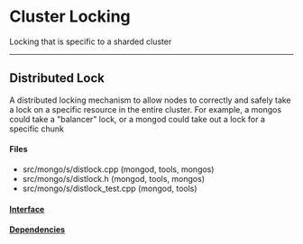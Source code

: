 # Cluster Locking
Locking that is specific to a sharded cluster


-------------

## Distributed Lock
A distributed locking mechanism to allow nodes to correctly and safely take a lock on a specific resource in the entire cluster.  For example, a mongos could take a "balancer" lock, or a mongod could take out a lock for a specific chunk

#### Files
- src/mongo/s/distlock.cpp   (mongod, tools, mongos)
- src/mongo/s/distlock.h   (mongod, tools, mongos)
- src/mongo/s/distlock\_test.cpp   (mongod, tools)

#### [Interface](interface/0)

#### [Dependencies](dependencies/0)
